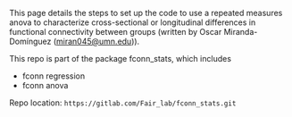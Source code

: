 This page details the steps to set up the code to use a repeated measures anova to characterize cross-sectional or longitudinal differences in functional connectivity between groups (written by Oscar Miranda-Domínguez (miran045@umn.edu)).

This repo is part of the package fconn_stats, which includes
- fconn regression
- fconn anova

Repo location: `https://gitlab.com/Fair_lab/fconn_stats.git`